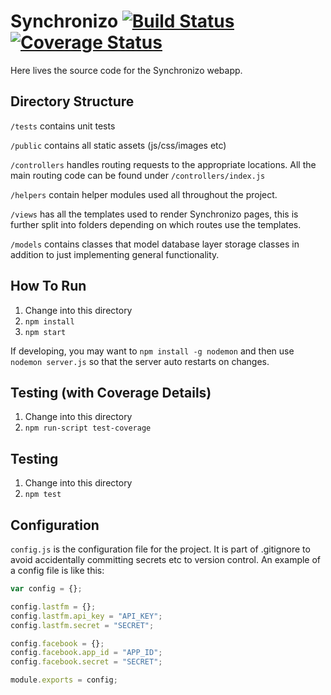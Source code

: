 # Synchronizo [![Build Status](https://api.travis-ci.org/ammaraskar/synchronizo.svg?branch=master)](https://travis-ci.org/ammaraskar/synchronizo) [![Coverage Status](https://coveralls.io/repos/github/ammaraskar/synchronizo/badge.svg?branch=master)](https://coveralls.io/github/ammaraskar/synchronizo?branch=master)

Here lives the source code for the Synchronizo webapp.

## Directory Structure

`/tests` contains unit tests

`/public` contains all static assets (js/css/images etc)

`/controllers` handles routing requests to the appropriate locations. All the
main routing code can be found under `/controllers/index.js`

`/helpers` contain helper modules used all throughout the project.

`/views` has all the templates used to render Synchronizo pages, this is further
split into folders depending on which routes use the templates.

`/models` contains classes that model database layer storage classes in
addition to just implementing general functionality.

## How To Run

1. Change into this directory
2. `npm install`
3. `npm start`

If developing, you may want to `npm install -g nodemon` and then use
`nodemon server.js` so that the server auto restarts on changes.

## Testing (with Coverage Details)

1. Change into this directory
2. `npm run-script test-coverage`

## Testing

1. Change into this directory
2. `npm test`

## Configuration

`config.js` is the configuration file for the project.  It is part of .gitignore
to avoid accidentally committing secrets etc to version control. An example
of a config file is like this:

```js
var config = {};

config.lastfm = {};
config.lastfm.api_key = "API_KEY";
config.lastfm.secret = "SECRET";

config.facebook = {};
config.facebook.app_id = "APP_ID";
config.facebook.secret = "SECRET";

module.exports = config;
```
